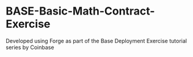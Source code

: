 # BASE-Basic-Math-Contract-Exercise
Developed using Forge as part of the Base Deployment Exercise tutorial series by Coinbase
